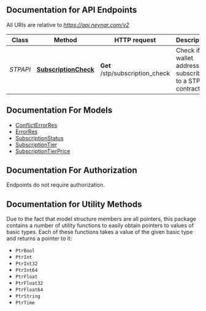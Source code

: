 ## Documentation for API Endpoints

All URIs are relative to *https://api.neynar.com/v2*

| Class    | Method                                                    | HTTP request                    | Description                                               |
| -------- | --------------------------------------------------------- | ------------------------------- | --------------------------------------------------------- |
| _STPAPI_ | [**SubscriptionCheck**](docs/STPAPI.md#subscriptioncheck) | **Get** /stp/subscription_check | Check if a wallet address is subscribed to a STP contract |

## Documentation For Models

- [ConflictErrorRes](docs/ConflictErrorRes.md)
- [ErrorRes](docs/ErrorRes.md)
- [SubscriptionStatus](docs/SubscriptionStatus.md)
- [SubscriptionTier](docs/SubscriptionTier.md)
- [SubscriptionTierPrice](docs/SubscriptionTierPrice.md)

## Documentation For Authorization

Endpoints do not require authorization.

## Documentation for Utility Methods

Due to the fact that model structure members are all pointers, this package contains
a number of utility functions to easily obtain pointers to values of basic types.
Each of these functions takes a value of the given basic type and returns a pointer to it:

- `PtrBool`
- `PtrInt`
- `PtrInt32`
- `PtrInt64`
- `PtrFloat`
- `PtrFloat32`
- `PtrFloat64`
- `PtrString`
- `PtrTime`
